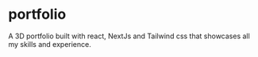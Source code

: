 # portfolio
A 3D portfolio built with react, NextJs and Tailwind css that showcases all my skills and experience.
